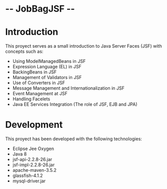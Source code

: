 #  -- JobBagJSF --

# Introduction

This proyect serves as a small introduction to Java Server Faces (JSF) with concepts such as:
- Using ModelManagedBeans in JSF
- Expression Language (EL) in JSF
- BackingBeans in JSF
- Management of Validators in JSF
- Use of Converters in JSF
- Message Management and Internationalization in JSF
- Event Management at JSF
- Handling Facelets
- Java EE Services Integration (The role of JSF, EJB and JPA)
 
# Development

This proyect has been developed with the following technologies:

- Eclipse Jee Oxygen
- Java 8
- jsf-api-2.2.8-26.jar
- jsf-impl-2.2.8-26.jar
- apache-maven-3.5.2
- glassfish-4.1.2 
- mysql-driver.jar
